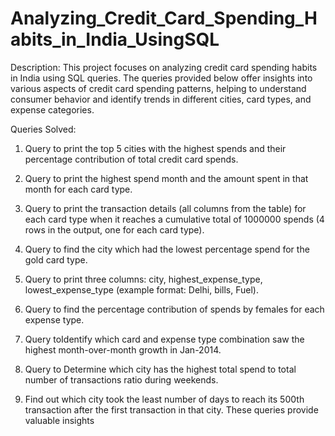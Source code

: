 # Analyzing_Credit_Card_Spending_Habits_in_India_UsingSQL

Description:
This project focuses on analyzing credit card spending habits in India using SQL queries. 
The queries provided below offer insights into various aspects of credit card spending patterns, 
helping to understand consumer behavior and identify trends in different cities, card types, and 
expense categories.

Queries Solved:

1) Query to print the top 5 cities with the highest spends and their percentage contribution of total credit card spends.

2) Query to print the highest spend month and the amount spent in that month for each card type.

3) Query to print the transaction details (all columns from the table) for each card type when it reaches a cumulative 
   total of 1000000 spends (4 rows in the output, one for each card type).
  
4) Query to find the city which had the lowest percentage spend for the gold card type.

5) Query to print three columns: city, highest_expense_type, lowest_expense_type (example format: Delhi, bills, Fuel).

6) Query to find the percentage contribution of spends by females for each expense type.

7) Query toIdentify which card and expense type combination saw the highest month-over-month growth in Jan-2014.

8) Query to Determine which city has the highest total spend to total number of transactions ratio during weekends.

9) Find out which city took the least number of days to reach its 500th transaction after the first transaction in that city.
   These queries provide valuable insights

